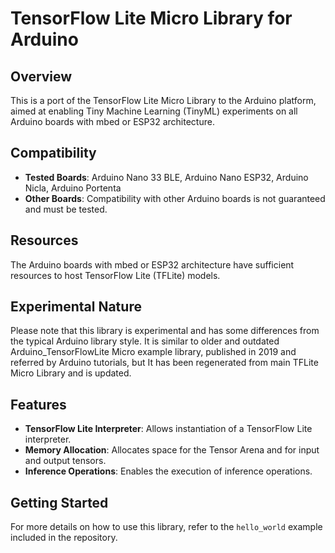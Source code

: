 
# TensorFlow Lite Micro Library for Arduino

## Overview

This is a port of the TensorFlow Lite Micro Library to the Arduino platform, aimed at enabling Tiny Machine Learning (TinyML) experiments on all Arduino boards with mbed or ESP32 architecture.

## Compatibility

- **Tested Boards**: Arduino Nano 33 BLE, Arduino Nano ESP32, Arduino Nicla, Arduino Portenta
- **Other Boards**: Compatibility with other Arduino boards is not guaranteed and must be tested.

## Resources

The Arduino boards with mbed or ESP32 architecture have sufficient resources to host TensorFlow Lite (TFLite) models.

## Experimental Nature

Please note that this library is experimental and has some differences from the typical Arduino library style.
It is similar to older and outdated Arduino_TensorFlowLite Micro example library, published in 2019 and referred by Arduino tutorials, but It has been regenerated from main TFLite Micro Library and is updated.

## Features

- **TensorFlow Lite Interpreter**: Allows instantiation of a TensorFlow Lite interpreter.
- **Memory Allocation**: Allocates space for the Tensor Arena and for input and output tensors.
- **Inference Operations**: Enables the execution of inference operations.

## Getting Started

For more details on how to use this library, refer to the `hello_world` example included in the repository.


